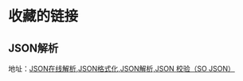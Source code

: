 # 收藏的链接

## JSON解析

地址：[JSON在线解析,JSON格式化,JSON解析,JSON 校验（SO JSON）](https://www.sojson.com/simple_json.html)

